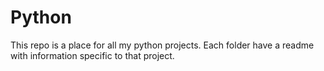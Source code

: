 # Python

This repo is a place for all my python projects. Each folder have a readme with information specific to that project.
